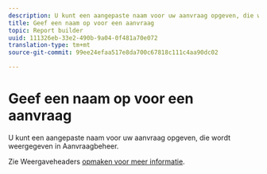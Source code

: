 ```yaml
---
description: U kunt een aangepaste naam voor uw aanvraag opgeven, die wordt weergegeven in Aanvraagbeheer.
title: Geef een naam op voor een aanvraag
topic: Report builder
uuid: 111326eb-33e2-490b-9a04-0f481a70e072
translation-type: tm+mt
source-git-commit: 99ee24efaa517e8da700c67818c111c4aa90dc02

---
```



# Geef een naam op voor een aanvraag

U kunt een aangepaste naam voor uw aanvraag opgeven, die wordt weergegeven in Aanvraagbeheer.

Zie Weergaveheaders [opmaken voor meer informatie](/help/analyze/report-builder/layout/t-format-display-headers.md).
